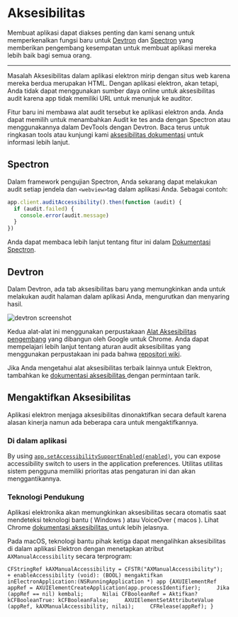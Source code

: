 # Aksesibilitas

Membuat aplikasi dapat diakses penting dan kami senang untuk memperkenalkan fungsi baru untuk [Devtron](https://electronjs.org/devtron) dan [Spectron](https://electronjs.org/spectron) yang memberikan pengembang kesempatan untuk membuat aplikasi mereka lebih baik bagi semua orang.

* * *

Masalah Aksesibilitas dalam aplikasi elektron mirip dengan situs web karena mereka berdua merupakan HTML. Dengan aplikasi elektron, akan tetapi, Anda tidak dapat menggunakan sumber daya online untuk aksesibilitas audit karena app tidak memiliki URL untuk menunjuk ke auditor.

Fitur baru ini membawa alat audit tersebut ke aplikasi elektron anda. Anda dapat memilih untuk menambahkan Audit ke tes anda dengan Spectron atau menggunakannya dalam DevTools dengan Devtron. Baca terus untuk ringkasan tools atau kunjungi kami [aksesibilitas dokumentasi](https://electronjs.org/docs/tutorial/accessibility) untuk informasi lebih lanjut.

## Spectron

Dalam framework pengujian Spectron, Anda sekarang dapat melakukan audit setiap jendela dan `<webview>`tag dalam aplikasi Anda. Sebagai contoh:

```javascript
app.client.auditAccessibility().then(function (audit) {
  if (audit.failed) {
    console.error(audit.message)
  }
})
```

Anda dapat membaca lebih lanjut tentang fitur ini dalam [Dokumentasi Spectron](https://github.com/electron/spectron#accessibility-testing).

## Devtron

Dalam Devtron, ada tab aksesibilitas baru yang memungkinkan anda untuk melakukan audit halaman dalam aplikasi Anda, mengurutkan dan menyaring hasil.

![devtron screenshot](https://cloud.githubusercontent.com/assets/1305617/17156618/9f9bcd72-533f-11e6-880d-389115f40a2a.png)

Kedua alat-alat ini menggunakan perpustakaan [ Alat Aksesibilitas pengembang](https://github.com/GoogleChrome/accessibility-developer-tools) yang dibangun oleh Google untuk Chrome. Anda dapat mempelajari lebih lanjut tentang aturan audit aksesibilitas yang menggunakan perpustakaan ini pada bahwa [repositori wiki](https://github.com/GoogleChrome/accessibility-developer-tools/wiki/Audit-Rules).

Jika Anda mengetahui alat aksesibilitas terbaik lainnya untuk Elektron, tambahkan ke [ dokumentasi aksesibilitas ](https://electronjs.org/docs/tutorial/accessibility) dengan permintaan tarik.

## Mengaktifkan Aksesibilitas

Aplikasi elektron menjaga aksesibilitas dinonaktifkan secara default karena alasan kinerja namun ada beberapa cara untuk mengaktifkannya.

### Di dalam aplikasi

By using [`app.setAccessibilitySupportEnabled(enabled)`](../api/app.md#appsetaccessibilitysupportenabledenabled-macos-windows), you can expose accessibility switch to users in the application preferences. Utilitas utilitas sistem pengguna memiliki prioritas atas pengaturan ini dan akan menggantikannya.

### Teknologi Pendukung

Aplikasi elektronika akan memungkinkan aksesibilitas secara otomatis saat mendeteksi teknologi bantu ( Windows ) atau VoiceOver ( macos ). Lihat Chrome [ dokumentasi aksesibilitas ](https://www.chromium.org/developers/design-documents/accessibility#TOC-How-Chrome-detects-the-presence-of-Assistive-Technology) untuk lebih jelasnya.

Pada macOS, teknologi bantu pihak ketiga dapat mengalihkan aksesibilitas di dalam aplikasi Elektron dengan menetapkan atribut ` AXManualAccessibility ` secara terprogram:

```objc
CFStringRef kAXManualAccessibility = CFSTR("AXManualAccessibility");  + enableAccessibility (void): (BOOL) mengaktifkan inElectronApplication:(NSRunningApplication *) app {AXUIElementRef appRef = AXUIElementCreateApplication(app.processIdentifier);     Jika (appRef == nil) kembali;      Nilai CFBooleanRef = Aktifkan? kCFBooleanTrue: kCFBooleanFalse;     AXUIElementSetAttributeValue (appRef, kAXManualAccessibility, nilai);     CFRelease(appRef); }
```